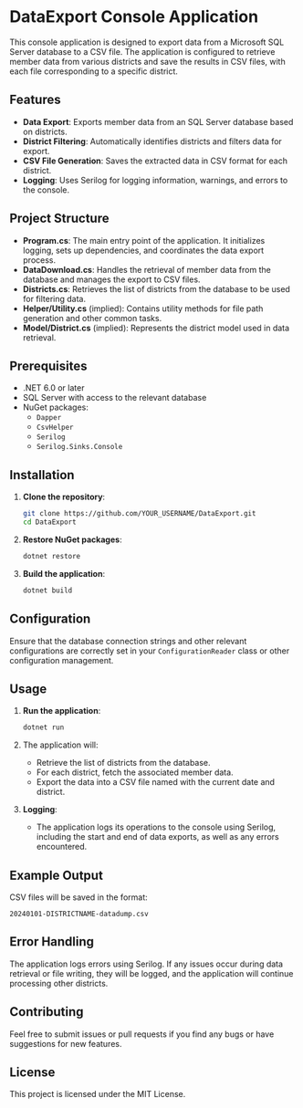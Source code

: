 # DataExport Console Application

This console application is designed to export data from a Microsoft SQL Server database to a CSV file. The application is configured to retrieve member data from various districts and save the results in CSV files, with each file corresponding to a specific district.

## Features

- **Data Export**: Exports member data from an SQL Server database based on districts.
- **District Filtering**: Automatically identifies districts and filters data for export.
- **CSV File Generation**: Saves the extracted data in CSV format for each district.
- **Logging**: Uses Serilog for logging information, warnings, and errors to the console.

## Project Structure

- **Program.cs**: The main entry point of the application. It initializes logging, sets up dependencies, and coordinates the data export process.
- **DataDownload.cs**: Handles the retrieval of member data from the database and manages the export to CSV files.
- **Districts.cs**: Retrieves the list of districts from the database to be used for filtering data.
- **Helper/Utility.cs** (implied): Contains utility methods for file path generation and other common tasks.
- **Model/District.cs** (implied): Represents the district model used in data retrieval.

## Prerequisites

- .NET 6.0 or later
- SQL Server with access to the relevant database
- NuGet packages:
  - `Dapper`
  - `CsvHelper`
  - `Serilog`
  - `Serilog.Sinks.Console`

## Installation

1. **Clone the repository**:
   ```bash
   git clone https://github.com/YOUR_USERNAME/DataExport.git
   cd DataExport
   ```

2. **Restore NuGet packages**:
   ```bash
   dotnet restore
   ```

3. **Build the application**:
   ```bash
   dotnet build
   ```

## Configuration

Ensure that the database connection strings and other relevant configurations are correctly set in your `ConfigurationReader` class or other configuration management.

## Usage

1. **Run the application**:
   ```bash
   dotnet run
   ```

2. The application will:
   - Retrieve the list of districts from the database.
   - For each district, fetch the associated member data.
   - Export the data into a CSV file named with the current date and district.

3. **Logging**:
   - The application logs its operations to the console using Serilog, including the start and end of data exports, as well as any errors encountered.

## Example Output

CSV files will be saved in the format:
```
20240101-DISTRICTNAME-datadump.csv
```

## Error Handling

The application logs errors using Serilog. If any issues occur during data retrieval or file writing, they will be logged, and the application will continue processing other districts.

## Contributing

Feel free to submit issues or pull requests if you find any bugs or have suggestions for new features.

## License

This project is licensed under the MIT License.
